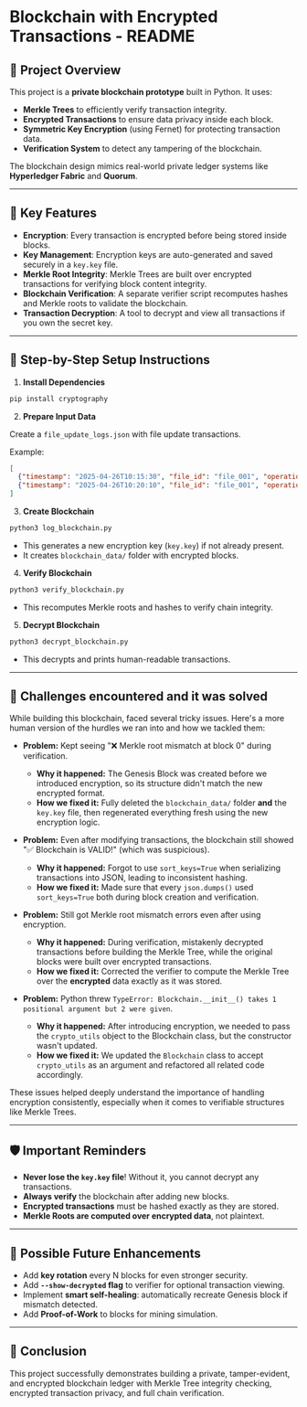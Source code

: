 # Blockchain with Encrypted Transactions - README

## 🌟 Project Overview

This project is a **private blockchain prototype** built in Python. It uses:
- **Merkle Trees** to efficiently verify transaction integrity.
- **Encrypted Transactions** to ensure data privacy inside each block.
- **Symmetric Key Encryption** (using Fernet) for protecting transaction data.
- **Verification System** to detect any tampering of the blockchain.

The blockchain design mimics real-world private ledger systems like **Hyperledger Fabric** and **Quorum**.

---

## 🔎 Key Features

- **Encryption**: Every transaction is encrypted before being stored inside blocks.
- **Key Management**: Encryption keys are auto-generated and saved securely in a `key.key` file.
- **Merkle Root Integrity**: Merkle Trees are built over encrypted transactions for verifying block content integrity.
- **Blockchain Verification**: A separate verifier script recomputes hashes and Merkle roots to validate the blockchain.
- **Transaction Decryption**: A tool to decrypt and view all transactions if you own the secret key.

---

## 📅 Step-by-Step Setup Instructions

1. **Install Dependencies**

```bash
pip install cryptography
```

2. **Prepare Input Data**

Create a `file_update_logs.json` with file update transactions.

Example:
```json
[
  {"timestamp": "2025-04-26T10:15:30", "file_id": "file_001", "operation": "create", "user": "Alice"},
  {"timestamp": "2025-04-26T10:20:10", "file_id": "file_001", "operation": "update", "user": "Bob"}
]
```

3. **Create Blockchain**

```bash
python3 log_blockchain.py
```
- This generates a new encryption key (`key.key`) if not already present.
- It creates `blockchain_data/` folder with encrypted blocks.

4. **Verify Blockchain**

```bash
python3 verify_blockchain.py
```
- This recomputes Merkle roots and hashes to verify chain integrity.

5. **Decrypt Blockchain**

```bash
python3 decrypt_blockchain.py
```
- This decrypts and prints human-readable transactions.

---

## 🚨 Challenges encountered and it was solved

While building this blockchain, faced several tricky issues. Here's a more human version of the hurdles we ran into and how we tackled them:

- **Problem:** Kept seeing "❌ Merkle root mismatch at block 0" during verification.
  - **Why it happened:** The Genesis Block was created before we introduced encryption, so its structure didn't match the new encrypted format.
  - **How we fixed it:** Fully deleted the `blockchain_data/` folder **and** the `key.key` file, then regenerated everything fresh using the new encryption logic.

- **Problem:** Even after modifying transactions, the blockchain still showed "✅ Blockchain is VALID!" (which was suspicious).
  - **Why it happened:** Forgot to use `sort_keys=True` when serializing transactions into JSON, leading to inconsistent hashing.
  - **How we fixed it:** Made sure that every `json.dumps()` used `sort_keys=True` both during block creation and verification.

- **Problem:** Still got Merkle root mismatch errors even after using encryption.
  - **Why it happened:** During verification, mistakenly decrypted transactions before building the Merkle Tree, while the original blocks were built over encrypted transactions.
  - **How we fixed it:** Corrected the verifier to compute the Merkle Tree over the **encrypted** data exactly as it was stored.

- **Problem:** Python threw `TypeError: Blockchain.__init__() takes 1 positional argument but 2 were given`.
  - **Why it happened:** After introducing encryption, we needed to pass the `crypto_utils` object to the Blockchain class, but the constructor wasn't updated.
  - **How we fixed it:** We updated the `Blockchain` class to accept `crypto_utils` as an argument and refactored all related code accordingly.

These issues helped deeply understand the importance of handling encryption consistently, especially when it comes to verifiable structures like Merkle Trees.

---

## 🛡️ Important Reminders

- **Never lose the `key.key` file**! Without it, you cannot decrypt any transactions.
- **Always verify** the blockchain after adding new blocks.
- **Encrypted transactions** must be hashed exactly as they are stored.
- **Merkle Roots are computed over encrypted data**, not plaintext.

---

## 🚀 Possible Future Enhancements

- Add **key rotation** every N blocks for even stronger security.
- Add **`--show-decrypted` flag** to verifier for optional transaction viewing.
- Implement **smart self-healing**: automatically recreate Genesis block if mismatch detected.
- Add **Proof-of-Work** to blocks for mining simulation.

---

## 🌟 Conclusion

This project successfully demonstrates building a private, tamper-evident, and encrypted blockchain ledger with Merkle Tree integrity checking, encrypted transaction privacy, and full chain verification.



